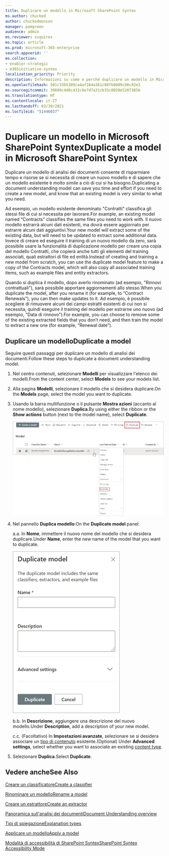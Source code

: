 ```yaml
---
title: Duplicare un modello in Microsoft SharePoint Syntex
ms.author: chucked
author: chuckedmonson
manager: pamgreen
audience: admin
ms.reviewer: ssquires
ms.topic: article
ms.prod: microsoft-365-enterprise
search.appverid: ''
ms.collection:
- enabler-strategic
- m365initiative-syntex
localization_priority: Priority
description: Informazioni su come e perché duplicare un modello in Microsoft SharePoint Syntex.
ms.openlocfilehash: 501c33b5309ca4af264a361c80fb0409c08c92e3
ms.sourcegitcommit: 39609c4d8c432c8e7d7a31cb35c8020e5207385b
ms.translationtype: HT
ms.contentlocale: it-IT
ms.lasthandoff: 03/30/2021
ms.locfileid: "51446037"
---
```

# <a name="duplicate-a-model-in-microsoft-sharepoint-syntex"></a><span data-ttu-id="41939-103">Duplicare un modello in Microsoft SharePoint Syntex</span><span class="sxs-lookup"><span data-stu-id="41939-103">Duplicate a model in Microsoft SharePoint Syntex</span></span>

<span data-ttu-id="41939-104">Duplicare un modello di analisi dei documenti consente di risparmiare tempo e risorse se si necessita di creare un nuovo modello e di sapere che un modello esistente è molto simile a ciò di cui si ha bisogno.</span><span class="sxs-lookup"><span data-stu-id="41939-104">Duplicating a document understanding model can save you time and effort if you need to create a new model, and know that an existing model is very similar to what you need.</span></span>

<span data-ttu-id="41939-105">Ad esempio, un modello esistente denominato "Contratti" classifica gli stessi file di cui si necessita per lavorare.</span><span class="sxs-lookup"><span data-stu-id="41939-105">For example, an existing model named “Contracts” classifies the same files you need to work with.</span></span> <span data-ttu-id="41939-106">Il nuovo modello estrarrà alcuni dati esistenti, ma dovrà essere aggiornato per estrarre alcuni dati aggiuntivi.</span><span class="sxs-lookup"><span data-stu-id="41939-106">Your new model will extract some of the existing data, but will need to be updated to extract some additional data.</span></span> <span data-ttu-id="41939-107">Invece di creare ed eseguire il training di un nuovo modello da zero, sarà possibile usare la funzionalità di duplicazione modello per creare una copia del modello Contratti, che copierà anche tutti gli elementi del training associati, quali estrattori di file ed entità.</span><span class="sxs-lookup"><span data-stu-id="41939-107">Instead of creating and training a new model from scratch, you can use the duplicate model feature to make a copy of the Contracts model, which will also copy all associated training items, such as example files and entity extractors.</span></span>

<span data-ttu-id="41939-108">Quando si duplica il modello, dopo averlo rinominato (ad esempio, "Rinnovi contrattuali"), sarà possibile apportare aggiornamenti allo stesso.</span><span class="sxs-lookup"><span data-stu-id="41939-108">When you duplicate the model, after you rename it (for example, to “Contract Renewals”), you can then make updates to it.</span></span> <span data-ttu-id="41939-109">Ad esempio, è possibile scegliere di rimuovere alcuni dei campi estratti esistenti di cui non si necessita, quindi eseguire il training del modello per estrarne uno nuovo (ad esempio, "Data di rinnovo").</span><span class="sxs-lookup"><span data-stu-id="41939-109">For example, you can choose to remove some of the existing extracted fields that you don’t need, and then train the model to extract a new one (for example, “Renewal date”).</span></span>

## <a name="duplicate-a-model"></a><span data-ttu-id="41939-110">Duplicare un modello</span><span class="sxs-lookup"><span data-stu-id="41939-110">Duplicate a model</span></span>

<span data-ttu-id="41939-111">Seguire questi passaggi per duplicare un modello di analisi dei documenti.</span><span class="sxs-lookup"><span data-stu-id="41939-111">Follow these steps to duplicate a document understanding model.</span></span>

1. <span data-ttu-id="41939-112">Nel centro contenuti, selezionare **Modelli** per visualizzare l'elenco dei modelli.</span><span class="sxs-lookup"><span data-stu-id="41939-112">From the content center, select **Models** to see your models list.</span></span>

2. <span data-ttu-id="41939-113">Alla pagina **Modelli**, selezionare il modello che si desidera duplicare.</span><span class="sxs-lookup"><span data-stu-id="41939-113">On the **Models** page, select the model you want to duplicate.</span></span>

3. <span data-ttu-id="41939-114">Usando la barra multifunzione o il pulsante **Mostra azioni** (accanto al nome modello), selezionare **Duplica**.</span><span class="sxs-lookup"><span data-stu-id="41939-114">By using either the ribbon or the **Show actions** button (next to the model name), select **Duplicate**.</span></span></br>

    ![Screenshot della pagina Modelli che mostra un modello selezionato con le opzioni Duplica evidenziate.](../media/content-understanding/select-model-duplicate-both.png) </br>

4. <span data-ttu-id="41939-116">Nel pannello **Duplica modello**:</span><span class="sxs-lookup"><span data-stu-id="41939-116">On the **Duplicate model** panel:</span></span>

   <span data-ttu-id="41939-117">a.</span><span class="sxs-lookup"><span data-stu-id="41939-117">a.</span></span> <span data-ttu-id="41939-118">In **Nome**, immettere il nuovo nome del modello che si desidera duplicare.</span><span class="sxs-lookup"><span data-stu-id="41939-118">Under **Name**, enter the new name of the model that you want to duplicate.</span></span></br>

    ![Screenshot che mostra il pannello Duplica modello.](../media/content-understanding/duplicate-model-panel.png) </br>

   <span data-ttu-id="41939-120">b.</span><span class="sxs-lookup"><span data-stu-id="41939-120">b.</span></span> <span data-ttu-id="41939-121">In **Descrizione**, aggiungere una descrizione del nuovo modello.</span><span class="sxs-lookup"><span data-stu-id="41939-121">Under **Description**, add a description of your new model.</span></span>

   <span data-ttu-id="41939-122">c.</span><span class="sxs-lookup"><span data-stu-id="41939-122">c.</span></span> <span data-ttu-id="41939-123">(Facoltativo) In **Impostazioni avanzate**, selezionare se si desidera associare un [tipo di contenuto](/sharepoint/governance/content-type-and-workflow-planning#content-type-overview) esistente.</span><span class="sxs-lookup"><span data-stu-id="41939-123">(Optional) Under **Advanced settings**, select whether you want to associate an existing [content type](/sharepoint/governance/content-type-and-workflow-planning#content-type-overview).</span></span>

5. <span data-ttu-id="41939-124">Selezionare **Duplica**.</span><span class="sxs-lookup"><span data-stu-id="41939-124">Select **Duplicate**.</span></span>

## <a name="see-also"></a><span data-ttu-id="41939-125">Vedere anche</span><span class="sxs-lookup"><span data-stu-id="41939-125">See Also</span></span>
[<span data-ttu-id="41939-126">Creare un classificatore</span><span class="sxs-lookup"><span data-stu-id="41939-126">Create a classifier</span></span>](create-a-classifier.md)

[<span data-ttu-id="41939-127">Rinominare un modello</span><span class="sxs-lookup"><span data-stu-id="41939-127">Rename a model</span></span>](rename-a-model.md)

[<span data-ttu-id="41939-128">Creare un estrattore</span><span class="sxs-lookup"><span data-stu-id="41939-128">Create an extractor</span></span>](create-an-extractor.md)

[<span data-ttu-id="41939-129">Panoramica sull'analisi dei documenti</span><span class="sxs-lookup"><span data-stu-id="41939-129">Document Understanding overview</span></span>](document-understanding-overview.md)

[<span data-ttu-id="41939-130">Tipi di spiegazione</span><span class="sxs-lookup"><span data-stu-id="41939-130">Explanation types</span></span>](explanation-types-overview.md)

[<span data-ttu-id="41939-131">Applicare un modello</span><span class="sxs-lookup"><span data-stu-id="41939-131">Apply a model</span></span>](apply-a-model.md) 

[<span data-ttu-id="41939-132">Modalità di accessibilità di SharePoint Syntex</span><span class="sxs-lookup"><span data-stu-id="41939-132">SharePoint Syntex Accessibility Mode</span></span>](accessibility-mode.md)